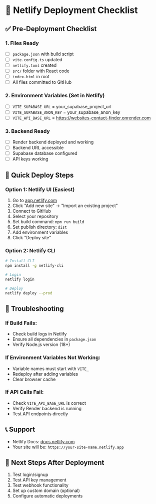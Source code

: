# 🚀 Netlify Deployment Checklist

## ✅ Pre-Deployment Checklist

### 1. Files Ready
- [ ] `package.json` with build script
- [ ] `vite.config.ts` updated
- [ ] `netlify.toml` created
- [ ] `src/` folder with React code
- [ ] `index.html` in root
- [ ] All files committed to GitHub

### 2. Environment Variables (Set in Netlify)
- [ ] `VITE_SUPABASE_URL` = your_supabase_project_url
- [ ] `VITE_SUPABASE_ANON_KEY` = your_supabase_anon_key
- [ ] `VITE_API_BASE_URL` = https://websites-contact-finder.onrender.com

### 3. Backend Ready
- [ ] Render backend deployed and working
- [ ] Backend URL accessible
- [ ] Supabase database configured
- [ ] API keys working

## 🚀 Quick Deploy Steps

### Option 1: Netlify UI (Easiest)
1. Go to [app.netlify.com](https://app.netlify.com)
2. Click "Add new site" → "Import an existing project"
3. Connect to GitHub
4. Select your repository
5. Set build command: `npm run build`
6. Set publish directory: `dist`
7. Add environment variables
8. Click "Deploy site"

### Option 2: Netlify CLI
```bash
# Install CLI
npm install -g netlify-cli

# Login
netlify login

# Deploy
netlify deploy --prod
```

## 🔧 Troubleshooting

### If Build Fails:
- Check build logs in Netlify
- Ensure all dependencies in `package.json`
- Verify Node.js version (18+)

### If Environment Variables Not Working:
- Variable names must start with `VITE_`
- Redeploy after adding variables
- Clear browser cache

### If API Calls Fail:
- Check `VITE_API_BASE_URL` is correct
- Verify Render backend is running
- Test API endpoints directly

## 📞 Support
- Netlify Docs: [docs.netlify.com](https://docs.netlify.com)
- Your site will be: `https://your-site-name.netlify.app`

## 🎯 Next Steps After Deployment
1. Test login/signup
2. Test API key management
3. Test webhook functionality
4. Set up custom domain (optional)
5. Configure automatic deployments

